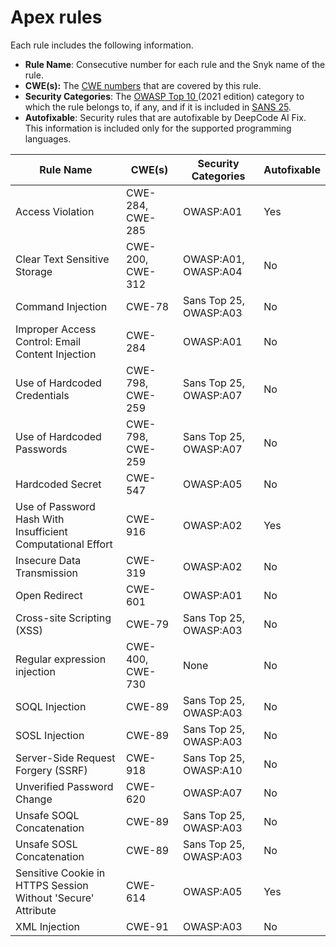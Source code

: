 # Apex rules

Each rule includes the following information.

* **Rule Name**: Consecutive number for each rule and the Snyk name of the rule.
* **CWE(s):** The [CWE numbers](https://cwe.mitre.org/) that are covered by this rule.
* **Security Categories**: The [OWASP Top 10 ](https://owasp.org/Top10/)(2021 edition) category to which the rule belongs to, if any, and if it is included in [SANS 25](https://www.sans.org/top25-software-errors/).
* **Autofixable**: Security rules that are autofixable by DeepCode AI Fix. This information is included only for the supported programming languages.

| Rule Name                                                    | CWE(s)           | Security Categories    | Autofixable |
| ------------------------------------------------------------ | ---------------- | ---------------------- | ----------- |
| Access Violation                                             | CWE-284, CWE-285 | OWASP:A01              | Yes         |
| Clear Text Sensitive Storage                                 | CWE-200, CWE-312 | OWASP:A01, OWASP:A04   | No          |
| Command Injection                                            | CWE-78           | Sans Top 25, OWASP:A03 | No          |
| Improper Access Control: Email Content Injection             | CWE-284          | OWASP:A01              | No          |
| Use of Hardcoded Credentials                                 | CWE-798, CWE-259 | Sans Top 25, OWASP:A07 | No          |
| Use of Hardcoded Passwords                                   | CWE-798, CWE-259 | Sans Top 25, OWASP:A07 | No          |
| Hardcoded Secret                                             | CWE-547          | OWASP:A05              | No          |
| Use of Password Hash With Insufficient Computational Effort  | CWE-916          | OWASP:A02              | Yes         |
| Insecure Data Transmission                                   | CWE-319          | OWASP:A02              | No          |
| Open Redirect                                                | CWE-601          | OWASP:A01              | No          |
| Cross-site Scripting (XSS)                                   | CWE-79           | Sans Top 25, OWASP:A03 | No          |
| Regular expression injection                                 | CWE-400, CWE-730 | None                   | No          |
| SOQL Injection                                               | CWE-89           | Sans Top 25, OWASP:A03 | No          |
| SOSL Injection                                               | CWE-89           | Sans Top 25, OWASP:A03 | No          |
| Server-Side Request Forgery (SSRF)                           | CWE-918          | Sans Top 25, OWASP:A10 | No          |
| Unverified Password Change                                   | CWE-620          | OWASP:A07              | No          |
| Unsafe SOQL Concatenation                                    | CWE-89           | Sans Top 25, OWASP:A03 | No          |
| Unsafe SOSL Concatenation                                    | CWE-89           | Sans Top 25, OWASP:A03 | No          |
| Sensitive Cookie in HTTPS Session Without 'Secure' Attribute | CWE-614          | OWASP:A05              | Yes         |
| XML Injection                                                | CWE-91           | OWASP:A03              | No          |
